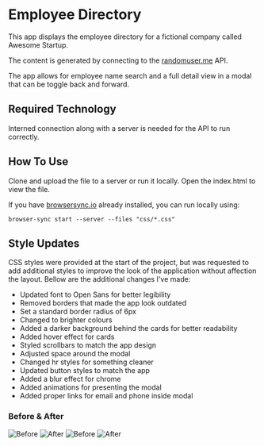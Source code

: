 # Employee Directory

This app displays the employee directory for a fictional company called Awesome Startup. 

The content is generated by connecting to the [randomuser.me](https://randomuser.me/) API.

The app allows for employee name search and a full detail view in a modal that can be toggle back and forward.

## Required Technology

Interned connection along with a server is needed for the API to run correctly.

## How To Use

Clone and upload the file to a server or run it locally. Open the index.html to view the file.

If you have [browsersync.io](https://www.browsersync.io/) already installed, you can run locally using:

```
browser-sync start --server --files "css/*.css"
```

## Style Updates

CSS styles were provided at the start of the project, but was requested to add additional styles to improve the look of the application without affection the layout. Bellow are the additional changes I've made:

 - Updated font to Open Sans for better legibility
 - Removed borders that made the app look outdated
 - Set a standard border radius of 6px
 - Changed to brighter colours
 - Added a darker background behind the cards for better readability
 - Added hover effect for cards
 - Styled scrollbars to match the app design
 - Adjusted space around the modal
 - Changed hr styles for something cleaner
 - Updated button styles to match the app
 - Added a blur effect for chrome
 - Added animations for presenting the modal
 - Added proper links for email and phone inside modal

### Before & After
![Before](images/employee_directory.png)
![After](images/employee_directory_after.png)
![Before](images/employee_overlay.png)
![After](images/employee_overlay_after.png)